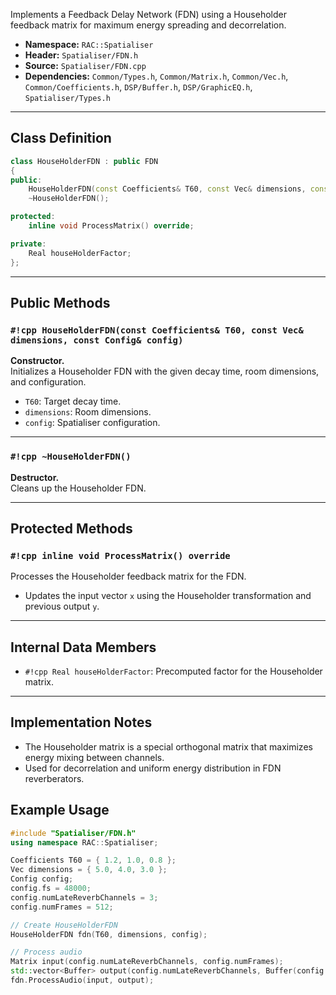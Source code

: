 Implements a Feedback Delay Network (FDN) using a Householder feedback matrix for maximum energy spreading and decorrelation.

- **Namespace:** `RAC::Spatialiser`
- **Header:** `Spatialiser/FDN.h`
- **Source:** `Spatialiser/FDN.cpp`
- **Dependencies:** `Common/Types.h`, `Common/Matrix.h`, `Common/Vec.h`, `Common/Coefficients.h`, `DSP/Buffer.h`, `DSP/GraphicEQ.h`, `Spatialiser/Types.h`

---

## Class Definition

```cpp
class HouseHolderFDN : public FDN
{
public:
    HouseHolderFDN(const Coefficients& T60, const Vec& dimensions, const Config& config);
    ~HouseHolderFDN();

protected:
    inline void ProcessMatrix() override;

private:
    Real houseHolderFactor;
};
```

---

## Public Methods

### `#!cpp HouseHolderFDN(const Coefficients& T60, const Vec& dimensions, const Config& config)`
**Constructor.**  
Initializes a Householder FDN with the given decay time, room dimensions, and configuration.
- `T60`: Target decay time.
- `dimensions`: Room dimensions.
- `config`: Spatialiser configuration.

---

### `#!cpp ~HouseHolderFDN()`
**Destructor.**  
Cleans up the Householder FDN.

---

## Protected Methods

### `#!cpp inline void ProcessMatrix() override`
Processes the Householder feedback matrix for the FDN.
- Updates the input vector `x` using the Householder transformation and previous output `y`.

---

## Internal Data Members

- `#!cpp Real houseHolderFactor`: Precomputed factor for the Householder matrix.

---

## Implementation Notes

- The Householder matrix is a special orthogonal matrix that maximizes energy mixing between channels.
- Used for decorrelation and uniform energy distribution in FDN reverberators.

## Example Usage

```cpp
#include "Spatialiser/FDN.h"
using namespace RAC::Spatialiser;

Coefficients T60 = { 1.2, 1.0, 0.8 };
Vec dimensions = { 5.0, 4.0, 3.0 };
Config config;
config.fs = 48000;
config.numLateReverbChannels = 3;
config.numFrames = 512;

// Create HouseHolderFDN
HouseHolderFDN fdn(T60, dimensions, config);

// Process audio
Matrix input(config.numLateReverbChannels, config.numFrames);
std::vector<Buffer> output(config.numLateReverbChannels, Buffer(config.numFrames));
fdn.ProcessAudio(input, output);
```
